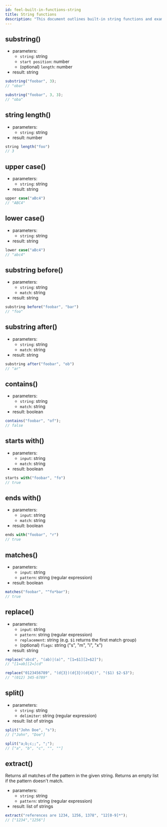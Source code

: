```yaml
---
id: feel-built-in-functions-string
title: String functions
description: "This document outlines built-in string functions and examples."
---
```


## substring()

- parameters:
  - `string`: string
  - `start position`: number
  - (optional) `length`: number
- result: string

```js
substring("foobar", 3);
// "obar"

substring("foobar", 3, 3);
// "oba"
```

## string length()

- parameters:
  - `string`: string
- result: number

```js
string length("foo")
// 3
```

## upper case()

- parameters:
  - `string`: string
- result: string

```js
upper case("aBc4")
// "ABC4"
```

## lower case()

- parameters:
  - `string`: string
- result: string

```js
lower case("aBc4")
// "abc4"
```

## substring before()

- parameters:
  - `string`: string
  - `match`: string
- result: string

```js
substring before("foobar", "bar")
// "foo"
```

## substring after()

- parameters:
  - `string`: string
  - `match`: string
- result: string

```js
substring after("foobar", "ob")
// "ar"
```

## contains()

- parameters:
  - `string`: string
  - `match`: string
- result: boolean

```js
contains("foobar", "of");
// false
```

## starts with()

- parameters:
  - `input`: string
  - `match`: string
- result: boolean

```js
starts with("foobar", "fo")
// true
```

## ends with()

- parameters:
  - `input`: string
  - `match`: string
- result: boolean

```js
ends with("foobar", "r")
// true
```

## matches()

- parameters:
  - `input`: string
  - `pattern`: string (regular expression)
- result: boolean

```js
matches("foobar", "^fo*bar");
// true
```

## replace()

- parameters:
  - `input`: string
  - `pattern`: string (regular expression)
  - `replacement`: string (e.g. `$1` returns the first match group)
  - (optional) `flags`: string ("s", "m", "i", "x")
- result: string

```js
replace("abcd", "(ab)|(a)", "[1=$1][2=$2]");
// "[1=ab][2=]cd"

replace("0123456789", "(d{3})(d{3})(d{4})", "($1) $2-$3");
// "(012) 345-6789"
```

## split()

- parameters:
  - `string`: string
  - `delimiter`: string (regular expression)
- result: list of strings

```js
split("John Doe", "s");
// ["John", "Doe"]

split("a;b;c;;", ";");
// ["a", "b", "c", "", ""]
```

## extract()

Returns all matches of the pattern in the given string. Returns an empty list if the pattern doesn't
match.

- parameters:
  - `string`: string
  - `pattern`: string (regular expression)
- result: list of strings

```js
extract("references are 1234, 1256, 1378", "12[0-9]*");
// ["1234","1256"]
```
